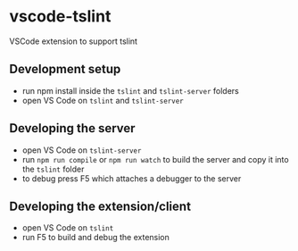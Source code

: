 # vscode-tslint
VSCode extension to support tslint

## Development setup
- run npm install inside the `tslint` and `tslint-server` folders
- open VS Code on `tslint` and `tslint-server`

## Developing the server
- open VS Code on `tslint-server`
- run `npm run compile` or `npm run watch` to build the server and copy it into the `tslint` folder
- to debug press F5 which attaches a debugger to the server

## Developing the extension/client
- open VS Code on `tslint`
- run F5 to build and debug the extension



